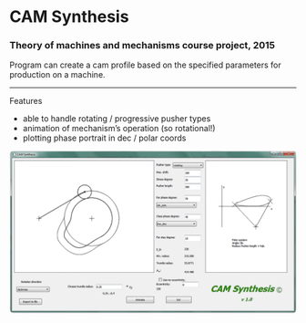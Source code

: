 # CAM Synthesis

### Theory of machines and mechanisms course project, 2015

Program can create a cam profile based on the specified parameters for production on a machine.

---

Features
* able to handle rotating / progressive pusher types
* animation of mechanism’s operation (so rotational!)
* plotting phase portrait in dec / polar coords

![alt text](https://github.com/agorodetskiy/cam-synthesis/blob/master/view.png)
